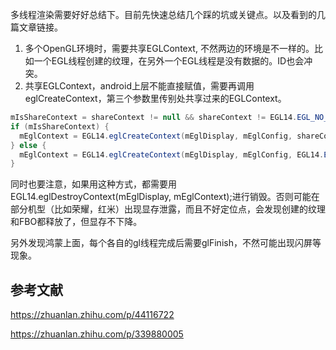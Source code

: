 多线程渲染需要好好总结下。目前先快速总结几个踩的坑或关键点。以及看到的几篇文章链接。

1. 多个OpenGL环境时，需要共享EGLContext, 不然两边的环境是不一样的。比如一个EGL线程创建的纹理，在另外一个EGL线程是没有数据的。ID也会冲突。
2. 共享EGLContext，android上层不能直接赋值，需要再调用eglCreateContext，第三个参数里传别处共享过来的EGLContext。

```java
mIsShareContext = shareContext != null && shareContext != EGL14.EGL_NO_CONTEXT;
if (mIsShareContext) {
  mEglContext = EGL14.eglCreateContext(mEglDisplay, mEglConfig, shareContext, attrib_list, 0);
} else {
  mEglContext = EGL14.eglCreateContext(mEglDisplay, mEglConfig, EGL14.EGL_NO_CONTEXT, attrib_list, 0);
}
```

同时也要注意，如果用这种方式，都需要用EGL14.eglDestroyContext(mEglDisplay, mEglContext);进行销毁。否则可能在部分机型（比如荣耀，红米）出现显存泄露，而且不好定位点，会发现创建的纹理和FBO都释放了，但显存不下降。



另外发现鸿蒙上面，每个各自的gl线程完成后需要glFinish，不然可能出现闪屏等现象。







## 参考文献

https://zhuanlan.zhihu.com/p/44116722

https://zhuanlan.zhihu.com/p/339880005